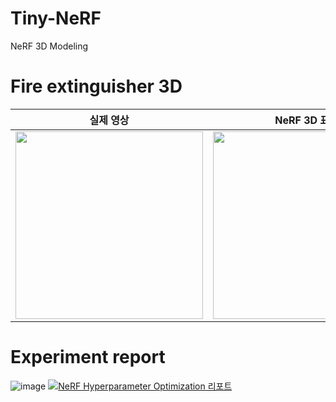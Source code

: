 # Tiny-NeRF
NeRF 3D Modeling

# Fire extinguisher 3D

| 실제 영상 | NeRF 3D 표현 |
|----------|-------------|
| <img src="https://github.com/youngbin03/Tiny-NeRF/assets/87307678/3a983cf7-4d7c-48bf-b43d-f4ef6027d92d" height="300"> | <img src="https://github.com/youngbin03/Tiny-NeRF/assets/87307678/fd881f27-992c-4e10-becf-e4d22c0c5bd1" height="300"> |

# Experiment report
![image](https://github.com/youngbin03/Tiny-NeRF/assets/87307678/56b0bb5d-a38b-452e-a45c-e21822e10f83)
[![NeRF Hyperparameter Optimization 리포트](https://github.com/youngbin03/Tiny-NeRF/assets/87307678/56b0bb5d-a38b-452e-a45c-e21822e10f83)](https://wandb.ai/sfeef/fire-extinguisher/reports/NeRF-Hyperparameter-Optimization--Vmlldzo3MTA5NjU5)
